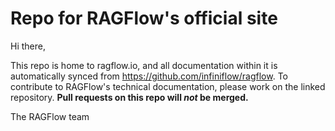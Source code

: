 # Repo for RAGFlow's official site

Hi there,

This repo is home to ragflow.io, and all documentation within it is automatically synced from https://github.com/infiniflow/ragflow. To contribute to RAGFlow's technical documentation, please work on the linked repository. **Pull requests on this repo will _not_ be merged.**

The RAGFlow team
